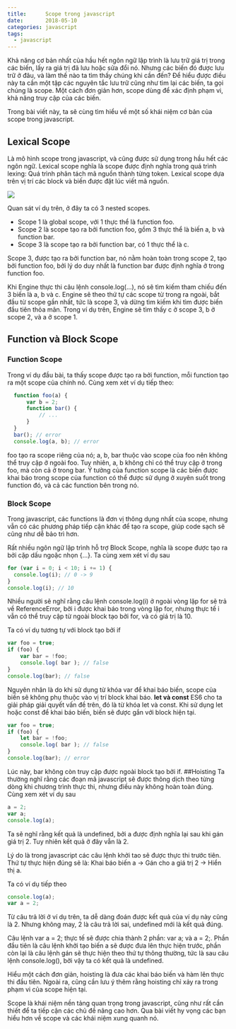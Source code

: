 ```yaml
---
title:      Scope trong javascript
date:       2018-05-10
categories: javascript
tags:
  - javascript
---
```

Khả năng cơ bản nhất của hầu hết ngôn ngữ lập trình là lưu trữ giá trị trong các biến, lấy ra giá trị đã lưu hoặc sửa đổi nó. Nhưng các biến đó được lưu trữ ở đâu, và làm thế nào ta tìm thấy chúng khi cần đến? Để hiểu được điều này ta cần một tập các nguyên tắc lưu trữ cũng như tìm lại các biến, ta gọi chúng là scope. Một cách đơn giản hơn, scope dùng để xác định phạm vi, khả năng truy cập của các biến.
<!--more -->
Trong bài viết này, ta sẽ cùng tìm hiểu về một số khái niệm cơ bản của scope trong javascript.
## Lexical Scope
Là mô hình scope trong javascript, và cũng được sử dụng trong hầu hết các ngôn ngữ. Lexical scope nghĩa là scope được định nghĩa trong quá trình lexing: Quá trình phân tách mã nguồn thành từng token. Lexical scope dựa trên vị trí các block và biến được đặt lúc viết mã nguồn.

![](/images/nestedscope.png)

Quan sát ví dụ trên, ở đây ta có 3 nested scopes.
- Scope 1 là global scope, với 1 thực thể là function foo.
- Scope 2 là scope tạo ra bởi function foo, gồm 3 thực thể là biến a, b và function bar.
- Scope 3 là scope tạo ra bởi function bar, có 1 thực thể là c.

Scope 3, được tạo ra bởi function bar, nó nằm hoàn toàn trong scope 2, tạo bởi function foo, bởi lý do duy nhất là function bar được định nghĩa ở trong function foo.

Khi Engine thực thi câu lệnh console.log(...), nó sẽ tìm kiếm tham chiếu đến 3 biến là a, b và c. Engine sẽ theo thứ tự các scope từ trong ra ngoài, bắt đầu từ scope gần nhất, tức là scope 3, và dừng tìm kiếm khi tìm được biến đầu tiên thỏa mãn. Trong ví dụ trên, Engine sẽ tìm thấy c ở scope 3, b ở scope 2, và a ở scope 1.
## Function và Block Scope
### Function Scope
Trong ví dụ đầu bài, ta thấy scope được tạo ra bởi function, mỗi function tạo ra một scope của chính nó. Cùng xem xét ví dụ tiếp theo:

```javascript
  function foo(a) {
	  var b = 2;
	  function bar() {
		  // ...
	  }
  }
  bar(); // error
  console.log(a, b); // error
```

foo tạo ra scope riêng của nó; a, b, bar thuộc vào scope của foo nên không thể truy cập ở ngoài foo. Tuy nhiên, a, b không chỉ có thể truy cập ở trong foo, mà còn cả ở trong bar. Ý tưởng của function scope là các biến được khai báo trong scope của function có thể được sử dụng ở xuyên suốt trong function đó, và cả các function bên trong nó.
### Block Scope
Trong javascript, các functions là đơn vị thông dụng nhất của scope, nhưng vẫn có các phương pháp tiếp cận khác để tạo ra scope, giúp code sạch sẽ cũng như dễ bảo trì hơn.

Rất nhiều ngôn ngữ lập trình hỗ trợ Block Scope, nghĩa là scope được tạo ra bởi cặp dấu ngoặc nhọn {...}. Ta cùng xem xét ví dụ sau

```javascript
for (var i = 0; i < 10; i += 1) {
  console.log(i); // 0 -> 9
}
console.log(i); // 10
```

Nhiều người sẽ nghĩ rằng câu lệnh console.log(i) ở ngoài vòng lặp for sẽ trả về ReferenceError, bởi i được khai báo trong vòng lặp for, nhưng thực tế i vẫn có thể truy cập từ ngoài block tạo bởi for, và có giá trị là 10.

Ta có ví dụ tương tự với block tạo bởi if

```javascript
var foo = true;
if (foo) {
	var bar = !foo;
	console.log( bar ); // false
}
console.log(bar); // false
```

Nguyên nhân là do khi sử dụng từ khóa var để khai báo biến, scope của biến sẽ không phụ thuộc vào vị trí block khai báo.
**let và const**
ES6 cho ta giải pháp giải quyết vấn đề trên, đó là từ khóa let và const. Khi sử dụng let hoặc const để khai báo biến, biến sẽ được gắn với block hiện tại.

```javascript
var foo = true;
if (foo) {
	let bar = !foo;
	console.log( bar ); // false
}
console.log(bar); // error
```

Lúc này, bar không còn truy cập được ngoài block tạo bởi if.
##Hoisting
Ta thường nghĩ rằng các đoạn mã javascript sẽ được thông dịch theo từng dòng khi chương trình thực thi, nhưng điều này không hoàn toàn đúng. Cùng xem xét ví dụ sau

```javascript
a = 2;
var a;
console.log(a);
```

Ta sẽ nghĩ rằng kết quả là undefined, bởi a được định nghĩa lại sau khi gán giá trị 2. Tuy nhiên kết quả ở đây vẫn là 2.

Lý do là trong javascript các câu lệnh khởi tao sẽ được thực thi trước tiên. Thứ tự thực hiện đúng sẽ là: Khai báo biến a -> Gán cho a giá trị 2 -> Hiển thị a.

Ta có ví dụ tiếp theo

```javascript
console.log(a);
var a = 2;
```

Từ câu trả lời ở ví dụ trên, ta dễ dàng đoán được kết quả của ví dụ này cũng là 2. Nhưng không may, 2 là câu trả lời sai, undefined mới là kết quả đúng.

Câu lệnh var a = 2; thực tế sẽ được chia thành 2 phần: var a; và a = 2;. Phần đầu tiên là câu lệnh khởi tạo biến a sẽ được đưa lên thực hiện trước, phần còn lại là câu lệnh gán sẽ thực hiện theo thứ tự thông thường, tức là sau câu lệnh console.log(), bởi vậy ta có kết quả là undefined.

Hiểu một cách đơn giản, hoisting là đưa các khai báo biến và hàm lên thực thi đầu tiên. Ngoài ra, cũng cần lưu ý thêm rằng hoisting chỉ xảy ra trong phạm vi của scope hiện tại.

Scope là khái niệm nền tảng quan trọng trong javascript, cũng như rất cần thiết để ta tiếp cận các chủ đề nâng cao hơn. Qua bài viết hy vọng các bạn hiểu hơn về scope và các khái niệm xung quanh nó.